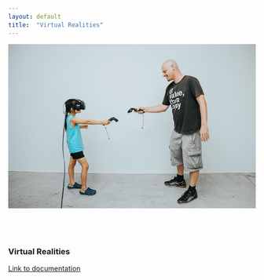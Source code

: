 ```yaml
---
layout: default
title:  "Virtual Realities"
---
```


<div class="right">
  <div class="row">
    <div class="col-xs-12">
    </div>
    <div class="col-xs-8" style="padding-bottom:20px">
      <img src="/images/virtualRealities_1.jpg" class="img-responsive" alt="Virtual Realities" style="padding-bottom: 2rem; max-width:100%">
    </div>
  </div>
  <h3 align="left">Virtual Realities</h3>
  <p> <a href="https://medium.com/the-controllers/virtual-realities-9bb47a438c50">Link to documentation</a> </p>
</div>
